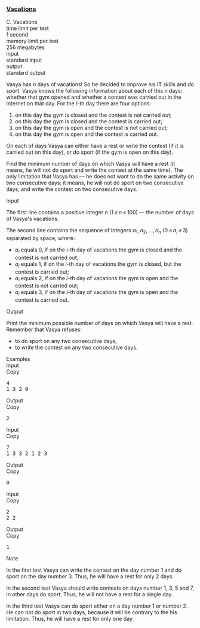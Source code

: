 <h3><a href="https://codeforces.com/contest/699/problem/C" target="_blank" rel="noopener noreferrer">Vacations</a></h3>

<div class="header"><div class="title">C. Vacations</div><div class="time-limit"><div class="property-title">time limit per test</div>1 second</div><div class="memory-limit"><div class="property-title">memory limit per test</div>256 megabytes</div><div class="input-file input-standard"><div class="property-title">input</div>standard input</div><div class="output-file output-standard"><div class="property-title">output</div>standard output</div></div><div><p>Vasya has <span class="tex-span"><i>n</i></span> days of vacations! So he decided to improve his IT skills and do sport. Vasya knows the following information about each of this <span class="tex-span"><i>n</i></span> days: whether that gym opened and whether a contest was carried out in the Internet on that day. For the <span class="tex-span"><i>i</i></span>-th day there are four options:</p><ol> <li> on this day the gym is closed and the contest is not carried out; </li><li> on this day the gym is closed and the contest is carried out; </li><li> on this day the gym is open and the contest is not carried out; </li><li> on this day the gym is open and the contest is carried out. </li></ol><p>On each of days Vasya can either have a rest or write the contest (if it is carried out on this day), or do sport (if the gym is open on this day).</p><p>Find the minimum number of days on which Vasya will have a rest (it means, he will not do sport and write the contest at the same time). The only limitation that Vasya has — <span class="tex-font-style-it">he does not want to do the same activity on two consecutive days: it means, he will not do sport on two consecutive days, and write the contest on two consecutive days</span>.</p></div><div class="input-specification"><div class="section-title">Input</div><p>The first line contains a positive integer <span class="tex-span"><i>n</i></span> (<span class="tex-span">1 ≤ <i>n</i> ≤ 100</span>) — the number of days of Vasya's vacations.</p><p>The second line contains the sequence of integers <span class="tex-span"><i>a</i><sub class="lower-index">1</sub>, <i>a</i><sub class="lower-index">2</sub>, ..., <i>a</i><sub class="lower-index"><i>n</i></sub></span> (<span class="tex-span">0 ≤ <i>a</i><sub class="lower-index"><i>i</i></sub> ≤ 3</span>) separated by space, where: </p><ul> <li> <span class="tex-span"><i>a</i><sub class="lower-index"><i>i</i></sub></span> equals 0, if on the <span class="tex-span"><i>i</i></span>-th day of vacations the gym is closed and the contest is not carried out; </li><li> <span class="tex-span"><i>a</i><sub class="lower-index"><i>i</i></sub></span> equals 1, if on the <span class="tex-span"><i>i</i></span>-th day of vacations the gym is closed, but the contest is carried out; </li><li> <span class="tex-span"><i>a</i><sub class="lower-index"><i>i</i></sub></span> equals 2, if on the <span class="tex-span"><i>i</i></span>-th day of vacations the gym is open and the contest is not carried out; </li><li> <span class="tex-span"><i>a</i><sub class="lower-index"><i>i</i></sub></span> equals 3, if on the <span class="tex-span"><i>i</i></span>-th day of vacations the gym is open and the contest is carried out.</li></ul></div><div class="output-specification"><div class="section-title">Output</div><p>Print the minimum possible number of days on which Vasya will have a rest. Remember that Vasya refuses:</p><ul> <li> to do sport on any two consecutive days, </li><li> to write the contest on any two consecutive days. </li></ul></div><div class="sample-tests"><div class="section-title">Examples</div><div class="sample-test"><div class="input"><div class="title">Input<div title="Copy" data-clipboard-target="#id007851018624028848" id="id008525403526476639" class="input-output-copier">Copy</div></div><pre id="id007851018624028848">4<br>1 3 2 0<br></pre></div><div class="output"><div class="title">Output<div title="Copy" data-clipboard-target="#id00487202099533914" id="id007116655189724257" class="input-output-copier">Copy</div></div><pre id="id00487202099533914">2<br></pre></div><div class="input"><div class="title">Input<div title="Copy" data-clipboard-target="#id008717120987095348" id="id002588099442770819" class="input-output-copier">Copy</div></div><pre id="id008717120987095348">7<br>1 3 3 2 1 2 3<br></pre></div><div class="output"><div class="title">Output<div title="Copy" data-clipboard-target="#id005533181507195548" id="id00808198214045544" class="input-output-copier">Copy</div></div><pre id="id005533181507195548">0<br></pre></div><div class="input"><div class="title">Input<div title="Copy" data-clipboard-target="#id004626828679794659" id="id0026545452856403373" class="input-output-copier">Copy</div></div><pre id="id004626828679794659">2<br>2 2<br></pre></div><div class="output"><div class="title">Output<div title="Copy" data-clipboard-target="#id00271233492023652" id="id005093212746901319" class="input-output-copier">Copy</div></div><pre id="id00271233492023652">1<br></pre></div></div></div><div class="note"><div class="section-title">Note</div><p>In the first test Vasya can write the contest on the day number 1 and do sport on the day number 3. Thus, he will have a rest for only 2 days.</p><p>In the second test Vasya should write contests on days number 1, 3, 5 and 7, in other days do sport. Thus, he will not have a rest for a single day.</p><p>In the third test Vasya can do sport either on a day number 1 or number 2. He can not do sport in two days, because it will be contrary to the his limitation. Thus, he will have a rest for only one day.</p></div>